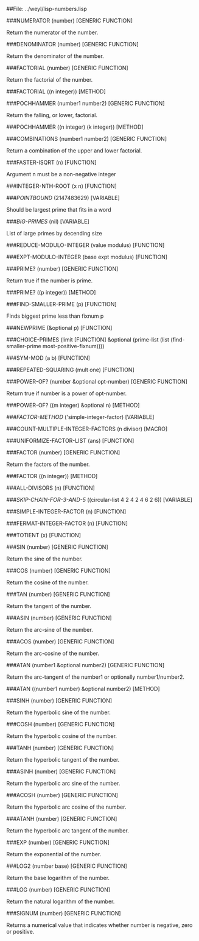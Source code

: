 
##File: ../weyl/lisp-numbers.lisp 


###NUMERATOR (number)                                        [GENERIC FUNCTION]

   Return the numerator of the number.

###DENOMINATOR (number)                                      [GENERIC FUNCTION]

   Return the denominator of the number.

###FACTORIAL (number)                                        [GENERIC FUNCTION]

   Return the factorial of the number.

###FACTORIAL ((n integer))                                             [METHOD]

###POCHHAMMER (number1 number2)                              [GENERIC FUNCTION]

   Return the falling, or lower, factorial.

###POCHHAMMER ((n integer) (k integer))                                [METHOD]

###COMBINATIONS (number1 number2)                            [GENERIC FUNCTION]

   Return a combination of the upper and lower factorial.

###FASTER-ISQRT (n)                                                  [FUNCTION]

   Argument n must be a non-negative integer

###INTEGER-NTH-ROOT (x n)                                            [FUNCTION]

###*POINTBOUND* (2147483629)                                         [VARIABLE]

   Should be largest prime that fits in a word

###*BIG-PRIMES* (nil)                                                [VARIABLE]

   List of large primes by decending size

###REDUCE-MODULO-INTEGER (value modulus)                             [FUNCTION]

###EXPT-MODULO-INTEGER (base expt modulus)                           [FUNCTION]

###PRIME? (number)                                           [GENERIC FUNCTION]

   Return true if the number is prime.

###PRIME? ((p integer))                                                [METHOD]

###FIND-SMALLER-PRIME (p)                                            [FUNCTION]

   Finds biggest prime less than fixnum p

###NEWPRIME (&optional p)                                            [FUNCTION]

###CHOICE-PRIMES (limit                                              [FUNCTION]
                &optional
                (prime-list
                (list
                (find-smaller-prime most-positive-fixnum))))

###SYM-MOD (a b)                                                     [FUNCTION]

###REPEATED-SQUARING (mult one)                                      [FUNCTION]

###POWER-OF? (number &optional opt-number)                   [GENERIC FUNCTION]

   Return true if number is a power of opt-number.

###POWER-OF? ((m integer) &optional n)                                 [METHOD]

###*FACTOR-METHOD* ('simple-integer-factor)                          [VARIABLE]

###COUNT-MULTIPLE-INTEGER-FACTORS (n divisor)                           [MACRO]

###UNIFORMIZE-FACTOR-LIST (ans)                                      [FUNCTION]

###FACTOR (number)                                           [GENERIC FUNCTION]

   Return the factors of the number.

###FACTOR ((n integer))                                                [METHOD]

###ALL-DIVISORS (n)                                                  [FUNCTION]

###*SKIP-CHAIN-FOR-3-AND-5* ((circular-list 4 2 4 2 4 6 2 6))        [VARIABLE]

###SIMPLE-INTEGER-FACTOR (n)                                         [FUNCTION]

###FERMAT-INTEGER-FACTOR (n)                                         [FUNCTION]

###TOTIENT (x)                                                       [FUNCTION]

###SIN (number)                                              [GENERIC FUNCTION]

   Return the sine of the number.

###COS (number)                                              [GENERIC FUNCTION]

   Return the cosine of the number.

###TAN (number)                                              [GENERIC FUNCTION]

   Return the tangent of the number.

###ASIN (number)                                             [GENERIC FUNCTION]

   Return the arc-sine of the number.

###ACOS (number)                                             [GENERIC FUNCTION]

   Return the arc-cosine of the number.

###ATAN (number1 &optional number2)                          [GENERIC FUNCTION]

   Return the arc-tangent of the number1 or optionally
   number1/number2.

###ATAN ((number1 number) &optional number2)                           [METHOD]

###SINH (number)                                             [GENERIC FUNCTION]

   Return the hyperbolic sine of the number.

###COSH (number)                                             [GENERIC FUNCTION]

   Return the hyperbolic cosine of the number.

###TANH (number)                                             [GENERIC FUNCTION]

   Return the hyperbolic tangent of the number.

###ASINH (number)                                            [GENERIC FUNCTION]

   Return the hyperbolic arc sine of the number.

###ACOSH (number)                                            [GENERIC FUNCTION]

   Return the hyperbolic arc cosine of the number.

###ATANH (number)                                            [GENERIC FUNCTION]

   Return the hyperbolic arc tangent of the number.

###EXP (number)                                              [GENERIC FUNCTION]

   Return the exponential of the number.

###LOG2 (number base)                                        [GENERIC FUNCTION]

   Return the base logarithm of the number.

###LOG (number)                                              [GENERIC FUNCTION]

   Return the natural logarithm of the number.

###SIGNUM (number)                                           [GENERIC FUNCTION]

   Returns a numerical value that indicates whether number is
   negative, zero or positive.

